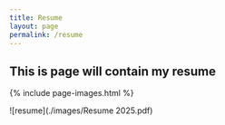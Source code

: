 ```yaml
---
title: Resume
layout: page
permalink: /resume
---
```

## This is page will contain my resume

{% include page-images.html %}

![resume](./images/Resume 2025.pdf)
